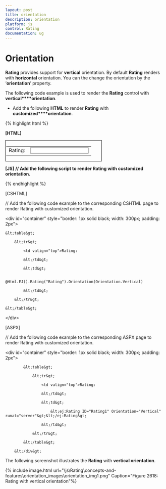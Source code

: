 ```yaml
---
layout: post
title: orientation
description: orientation
platform: js
control: Rating
documentation: ug
---
```


# Orientation

**Rating** provides support for **vertical** orientation. By default **Rating** renders with **horizontal** orientation. You can the change the orientation by the ‘**orientation**’ property.

The following code example is used to render the **Rating** control with **vertical****orientation**.

* Add the following **HTML** to render **Rating** with **customized****orientation**.



{% highlight html %}

**[HTML]**
<div id="container" style="border: 1px solid black; width: 300px; padding: 2px">
        <table>
            <tr>
                <td valign="top">Rating:
                </td>
                <td>
                    <input id="rating" type="text" />
                </td>
            </tr>
        </table>
    </div>

**[JS]**
**// Add the following script to render Rating with customized orientation.**

<script type="text/javascript">
     $("#rating").ejRating({ orientation: "vertical" });
   </script>


{% endhighlight %}



[CSHTML]

// Add the following code example to the corresponding CSHTML page to render Rating with customized orientation.



&lt;div id="container" style="border: 1px solid black; width: 300px; padding: 2px"&gt;

    &lt;table&gt;

        &lt;tr&gt;

            <td valign="top">Rating:

            &lt;/td&gt;

            &lt;td&gt;

                @Html.EJ().Rating("Rating").Orientation(Orientation.Vertical)

            &lt;/td&gt;

        &lt;/tr&gt;             

    &lt;/table&gt;

&lt;/div&gt;



[ASPX]

// Add the following code example to the corresponding ASPX page to render Rating with customized orientation.



&lt;div id="container" style="border: 1px solid black; width: 300px; padding: 2px"&gt;

            &lt;table&gt;

                &lt;tr&gt;

                    <td valign="top">Rating:

                    &lt;/td&gt;

                    &lt;td&gt;

                        &lt;ej:Rating ID="Rating1" Orientation="Vertical" runat="server"&gt;&lt;/ej:Rating&gt;

                    &lt;/td&gt;

                &lt;/tr&gt;

            &lt;/table&gt;

        &lt;/div&gt;





The following screenshot illustrates the **Rating** with **vertical orientation**.



{% include image.html url="\js\Rating\concepts-and-features\orientation_images\orientation_img1.png" Caption="Figure 2618: Rating with vertical orientation"%}









